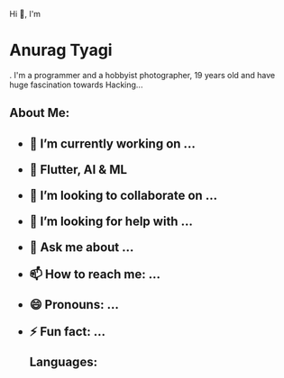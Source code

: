   Hi 👋, I'm 
  <h1>Anurag Tyagi</h1>.
  I'm a programmer and a hobbyist photographer, 19 years old and have huge fascination towards Hacking...


  
  <h2>About Me:<h2>

- 🔭 I’m currently working on ...
- 🌱 Flutter, AI & ML
- 👯 I’m looking to collaborate on ...
- 🤔 I’m looking for help with ...
- 💬 Ask me about ...
- 📫 How to reach me: ...
- 😄 Pronouns: ...
- ⚡ Fun fact: ...

  **Languages:**
  

